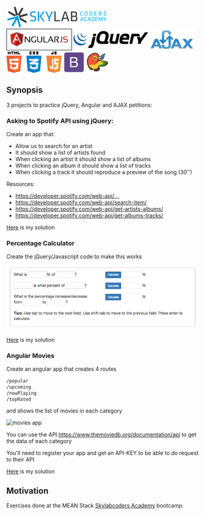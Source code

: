 [![Skylab](https://github.com/Iggy-Codes/logo-images/blob/master/logos/skylab-56.png)](http://www.skylabcoders.com/)   
[![AngularJS](https://github.com/Iggy-Codes/logo-images/blob/master/logos/angularjs.png)](https://angularjs.org/)
[![jQuery](https://github.com/Iggy-Codes/logo-images/blob/master/logos/jquery.png)](http://jquery.com/)
[![AJAX](https://github.com/Iggy-Codes/logo-images/blob/master/logos/ajax.png)](https://developer.mozilla.org/en-US/docs/AJAX/)
[![HTML5,CSS3 and JS](https://github.com/Iggy-Codes/logo-images/blob/master/logos/html5-css3-js.png)](http://www.w3.org/)
[![Bootstrap](https://github.com/Iggy-Codes/logo-images/blob/master/logos/bootstrap.png)](http://getbootstrap.com/)
[![Bower](https://github.com/Iggy-Codes/logo-images/blob/master/logos/bower.png)](http://bower.io/)

## Synopsis

3 projects to practice jQuery, Angular and  AJAX petitions:

### Asking to Spotify API using jQuery:

Create an app that:

- Allow us to search for an artist
- It should show a list of artists found
- When clicking an artist it should show a list of albums
- When clicking an album it should show a list of tracks
- When clicking a track it should reproduce a preview of the song (30'')

Resources:
+ https://developer.spotify.com/web-api/__
+ https://developer.spotify.com/web-api/search-item/
+ https://developer.spotify.com/web-api/get-artists-albums/
+ https://developer.spotify.com/web-api/get-albums-tracks/

[Here]('01-jquery-spotify-API/') is my solution

### Percentage Calculator

Create the jQuery/Javascript code to make this works

![percentage view](02-percentatge-calculator/img/percentage-view.png)

[Here]('02-percentatge-calculator/') is my solution

### Angular Movies

Create an angular app that creates 4 routes

    /popular
    /upcoming
    /nowPlaying
    /topRated

and shows the list of movies in each category

![movies app](03-angular-movies/img/movies-app.gif)

You can use the API https://www.themoviedb.org/documentation/api to get the data of each category 

You'll need to register your app and get an API-KEY to be able to do request to their API

[Here]('03-angular-movies/') is my solution

## Motivation

Exercises done at the MEAN Stack [Skylabcoders Academy](http://www.skylabcoders.com/) bootcamp.